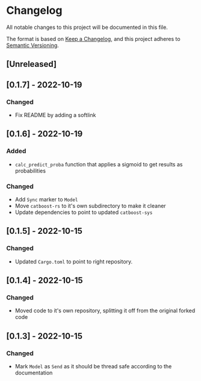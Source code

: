 # Changelog
All notable changes to this project will be documented in this file.

The format is based on [Keep a Changelog](https://keepachangelog.com/en/1.0.0/),
and this project adheres to [Semantic Versioning](https://semver.org/spec/v2.0.0.html).

## [Unreleased]

## [0.1.7] - 2022-10-19
### Changed
* Fix README by adding a softlink

## [0.1.6] - 2022-10-19
### Added
* `calc_predict_proba` function that applies a sigmoid to get results as probabilities
### Changed
* Add `Sync` marker to `Model`
* Move `catboost-rs` to it's own subdirectory to make it cleaner
* Update dependencies to point to updated `catboost-sys`

## [0.1.5] - 2022-10-15
### Changed
* Updated `Cargo.toml` to point to right repository.

## [0.1.4] - 2022-10-15
### Changed
* Moved code to it's own repository, splitting it off from the original forked code

## [0.1.3] - 2022-10-15
### Changed
* Mark `Model` as `Send` as it should be thread safe according to the documentation